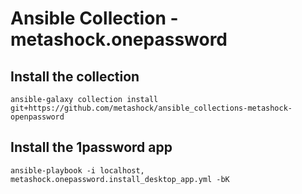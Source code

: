 # Ansible Collection - metashock.onepassword

## Install the collection

```
ansible-galaxy collection install git+https://github.com/metashock/ansible_collections-metashock-openpassword
```

## Install the 1password app

```
ansible-playbook -i localhost, metashock.onepassword.install_desktop_app.yml -bK
```
